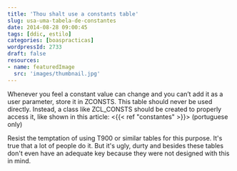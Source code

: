 ```yaml
---
title: 'Thou shalt use a constants table'
slug: usa-uma-tabela-de-constantes
date: 2014-08-28 09:00:45
tags: [ddic, estilo]
categories: [boaspracticas]
wordpressId: 2733
draft: false
resources:
- name: featuredImage
  src: 'images/thumbnail.jpg'
---
```

Whenever you feel a constant value can change and you can’t add it as a user parameter, store it in ZCONSTS. This table should never be used directly. Instead, a class like ZCL_CONSTS should be created to properly access it, like shown in this article:
<{{< ref "constantes" >}}> (portuguese only)

Resist the temptation of using T900 or similar tables for this purpose. It's true that a lot of people do it. But it's ugly, durty and besides these tables don't even have an adequate key because they were not designed with this in mind.
